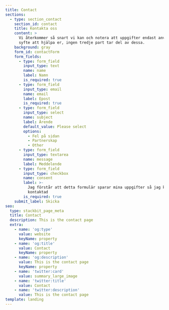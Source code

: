 ```yaml
---
title: Contact
sections:
  - type: section_contact
    section_id: contact
    title: Kontakta oss
    content: >
      Vi återkommer så snart vi kan och notera att uppgifter endast används i
      syfte att hjälpa er, ingen tredje part tar del av dessa.
    background: gray
    form_id: contactForm
    form_fields:
      - type: form_field
        input_type: text
        name: name
        label: Namn
        is_required: true
      - type: form_field
        input_type: email
        name: email
        label: Epost
        is_required: true
      - type: form_field
        input_type: select
        name: subject
        label: Ärende
        default_value: Please select
        options:
          - Fel på sidan
          - Partnerskap
          - Other
      - type: form_field
        input_type: textarea
        name: message
        label: Meddelende
      - type: form_field
        input_type: checkbox
        name: consent
        label: >-
          Jag förstår att detta formulär sparar mina uppgifter så jag kan bli
          kontaktad
        is_required: true
    submit_label: Skicka
seo:
  type: stackbit_page_meta
  title: Contact
  description: This is the contact page
  extra:
    - name: 'og:type'
      value: website
      keyName: property
    - name: 'og:title'
      value: Contact
      keyName: property
    - name: 'og:description'
      value: This is the contact page
      keyName: property
    - name: 'twitter:card'
      value: summary_large_image
    - name: 'twitter:title'
      value: Contact
    - name: 'twitter:description'
      value: This is the contact page
template: landing
---
```

